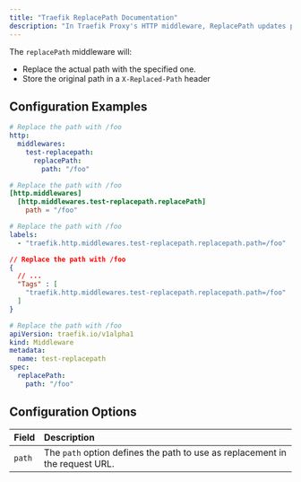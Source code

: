 ```yaml
---
title: "Traefik ReplacePath Documentation"
description: "In Traefik Proxy's HTTP middleware, ReplacePath updates paths before forwarding requests. Read the technical documentation."
---
```


The `replacePath` middleware will:

- Replace the actual path with the specified one.
- Store the original path in a `X-Replaced-Path` header

## Configuration Examples

```yaml tab="Structured (YAML)"
# Replace the path with /foo
http:
  middlewares:
    test-replacepath:
      replacePath:
        path: "/foo"
```

```toml tab="Structured (TOML)"
# Replace the path with /foo
[http.middlewares]
  [http.middlewares.test-replacepath.replacePath]
    path = "/foo"
```

```yaml tab="Labels"
# Replace the path with /foo
labels:
  - "traefik.http.middlewares.test-replacepath.replacepath.path=/foo"
```

```json tab="Tags"
// Replace the path with /foo
{
  // ...
  "Tags" : [
    "traefik.http.middlewares.test-replacepath.replacepath.path=/foo"
  ]
} 
```

```yaml tab="Kubernetes"
# Replace the path with /foo
apiVersion: traefik.io/v1alpha1
kind: Middleware
metadata:
  name: test-replacepath
spec:
  replacePath:
    path: "/foo"
```

## Configuration Options

| Field | Description |
|:------|:------------|
| `path` | The `path` option defines the path to use as replacement in the request URL. |
